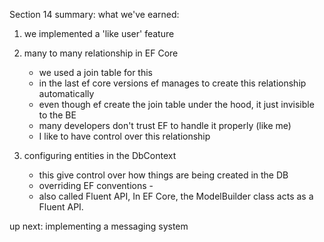 Section 14 summary:
what we've earned:
1. we implemented a 'like user' feature
2. many to many relationship in EF Core 
    * we used a join table for this 
    * in the last ef core versions ef manages to create this relationship automatically
    * even though ef create the join table under the hood, it just invisible to the BE
    * many developers don't trust EF to handle it properly (like me)
    * I like to have control over this relationship

3. configuring entities in the DbContext 
    * this give control over how things are being created in the DB
    * overriding EF conventions  -
    * also called Fluent API, In EF Core, the ModelBuilder class acts as a Fluent API.

up next: implementing a messaging system
